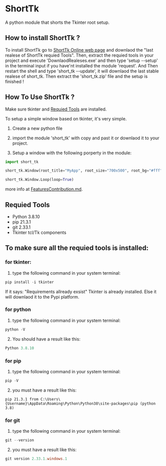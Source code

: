 # ShortTk

A python module that shorts the Tkinter root setup.

## How to install ShortTk ?

To install ShortTk go to <a href="https://boubajoker.github.io/ShortTk">ShortTk Online web page</a> and downlaod the "last realese of ShortTk requied Tools".
Then, extract the requied tools in your project and execute 'DownlaodRealeses.exe' and then type 'setup --setup' in the terminal input if you have'nt installed the module 'request'. And Then restart the shell and type 'short_tk --update', it will downlaod the last stable realese of short_tk. Then extract the 'short_tk.zip' file and the setup is finished ! 

## How To Use ShortTk ?

Make sure tkinter and <a href="#Requied Tools">Requied Tools</a> are installed.

To setup a simple window based on tkinter, it's very simple.

1. Create a new python file

2. import the module 'short_tk' with copy and past it or downlaod it to your project.

3. Setup a window with the following porperty in the module:
```python
import short_tk

short_tk.Window(root_title="MyApp", root_size="700x500", root_bg="#fff")

short_tk.Window.Loop(loop=True)
```

more info at <a href="FeaturesContribution.md">FeaturesContribution.md</a>.

## Requied Tools

- Python 3.8.10
- pip 21.3.1
- git 2.33.1
- Tkinter tcl/Tk components

## To make sure all the requied tools is installed:

### for tkinter:

1. type the following command in your system terminal:

```PowerShell
pip install -i tkinter
```

If it says: "Requirements allready exsist" Tkinter is already installed.
Else it will downlaod it to the Pypi platform.

### for python

1. type the following command in your system terminal:

```PowerShell
python -V
```

2. You should have a result like this:

```PowerShell
Python 3.8.10
```

### for pip

1. type the following command in your system terminal:

```PowerShell
pip -V
```

2. you must have a result like this:

```
pip 21.3.1 from C:\Users\{Username}\AppData\Roaming\Python\Python38\site-packages\pip (python 3.8)
```

### for git

1. type the following command in your system terminal:

```PowerShell
git --version
```

2. you must have a result like this:

```PowerShell
git version 2.33.1.windows.1
```